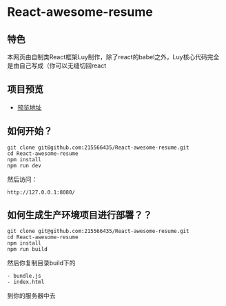 # React-awesome-resume

特色
-----
本网页由自制类React框架Luy制作，除了react的babel之外，Luy核心代码完全是由自己写成（你可以无缝切回react


项目预览
-------
- [预览地址](http://htmlpreview.github.io/?https://github.com/215566435/React-awesome-resume/blob/master/build/index.html)


如何开始？
-------
```
git clone git@github.com:215566435/React-awesome-resume.git
cd React-awesome-resume
npm install
npm run dev
```

然后访问：
```
http://127.0.0.1:8080/
```

如何生成生产环境项目进行部署？？
-------
```
git clone git@github.com:215566435/React-awesome-resume.git
cd React-awesome-resume
npm install
npm run build

```

然后你复制目录build下的
```
- bundle.js
- index.html
```
到你的服务器中去